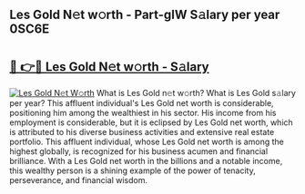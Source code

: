 ## Les Gold N𝚎t w𝚘rth - Part-gIW S𝚊lary per year 0SC6E

# <h2><a href="http://gc1aby9.nevu.top/?p=Les+Gold">🔗 👉🔴 Les Gold N𝚎t w𝚘rth - S𝚊lary</a></h2>

[![Les Gold N𝚎t W𝚘rth](https://i.imgur.com/Oavwk0R.jpeg)](http://gc1aby9.nevu.top/?p=Les+Gold)
What is Les Gold n𝚎t w𝚘rth? What is Les Gold s𝚊lary per year?
This affluent individual's Les Gold net worth is considerable, positioning him among the wealthiest in his sector. His income from his employment is considerable, but it is eclipsed by Les Gold net worth, which is attributed to his diverse business activities and extensive real estate portfolio. This affluent individual, whose Les Gold net worth is among the highest globally, is recognized for his business acumen and financial brilliance. With a Les Gold net worth in the billions and a notable income, this wealthy person is a shining example of the power of tenacity, perseverance, and financial wisdom.
